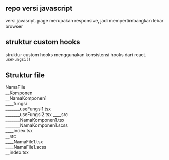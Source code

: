 ## repo versi javascript 
versi javasript. page merupakan responsive, jadi mempertimbangkan lebar browser

## struktur custom hooks

struktur custom hooks menggunakan konsistensi hooks dari react. 
`useFungsi()`

## Struktur file
NamaFile\
__Komponen\
__NamaKomponen1\
____fungsi\
_______useFungsi1.tsx\
_______useFungsi2.tsx
____src\
_______NamaKomponen1.tsx\
_______NamaKomponen1.scss\
____index.tsx\
__src\
____NamaFile1.tsx\
____NamaFile1.scss\
__index.tsx
